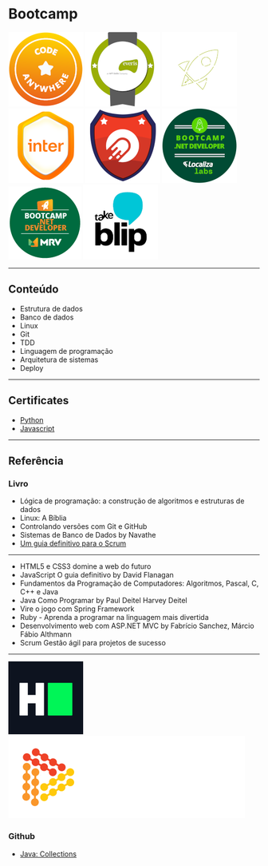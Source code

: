 # Bootcamp
<p align="center">

[<img src="img/codeanywhere.png">](https://digitalinnovation.one/bootcamps/code-anywhere)
[<img src="img/everis-fullstack.png">](https://digitalinnovation.one/bootcamps/everis-fullstack-developer)
[<img src="img/everis-kotlin.png">](https://digitalinnovation.one/bootcamps/everis-kotlin-developer)    
[<img src="img/inter.png">](https://digitalinnovation.one/bootcamps/inter-java-developer)
[<img src="img/impulso.png">](https://digitalinnovation.one/bootcamps/bootcamp-ruby-impulso)
[<img src="img/localizalabs.png">](https://digitalinnovation.one/bootcamps/localizalabs-net-developer) 
[<img src="img/mrv.png">](https://digitalinnovation.one/bootcamps/mrv-net-developer)
[<img src="img/takeblip.png">](https://digitalinnovation.one/bootcamps/take-blip-fullstack-developer)

</p>


---

## Conteúdo
* Estrutura de dados
* Banco de dados
* Linux
* Git
* TDD
* Linguagem de programação
* Arquitetura de sistemas
* Deploy

---

## Certificates
* [Python](https://www.hackerrank.com/certificates/8954a68221f0)
* [Javascript](https://www.hackerrank.com/certificates/f338afee6b4d)

---

## Referência
### Livro
* Lógica de programação: a construção de algoritmos e estruturas de dados
* Linux: A Bíblia
* Controlando versões com Git e GitHub
* Sistemas de Banco de Dados by Navathe
* [Um guia definitivo para o Scrum](https://www.scrumguides.org/docs/scrumguide/v1/scrum-guide-portuguese-br.pdf)
---
* HTML5 e CSS3 domine a web do futuro 
* JavaScript O guia definitivo by David Flanagan
* Fundamentos da Programação de Computadores: Algoritmos, Pascal, C, C++ e Java
* Java Como Programar by Paul Deitel Harvey Deitel
* Vire o jogo com Spring Framework
* Ruby - Aprenda a programar na linguagem mais divertida
* Desenvolvimento web com ASP.NET MVC by Fabrício Sanchez, Márcio Fábio Althmann
* Scrum Gestão ágil para projetos de sucesso

---

[<img src="img/hackerrank.png">](https://www.hackerrank.com)
[<img src="img/dio.png">](https://digitalinnovation.one/)
### Github
* [Java: Collections](https://github.com/wesleyfuchter/collections-course)